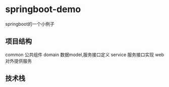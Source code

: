 # springboot-demo
springboot的一个小例子

## 项目结构
common 公共组件
domain 数据model,服务接口定义
service 服务接口实现
web 对外提供服务

## 技术栈

